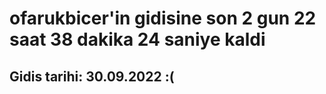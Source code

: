 # ofarukbicer'in gidisine son 2 gun 22 saat 38 dakika 24 saniye kaldi

## Gidis tarihi: 30.09.2022 :(